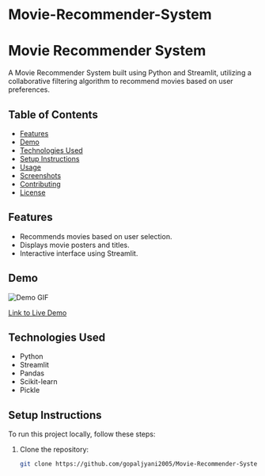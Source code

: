 # Movie-Recommender-System

# Movie Recommender System

A Movie Recommender System built using Python and Streamlit, utilizing a collaborative filtering algorithm to recommend movies based on user preferences.

## Table of Contents

- [Features](#features)
- [Demo](#demo)
- [Technologies Used](#technologies-used)
- [Setup Instructions](#setup-instructions)
- [Usage](#usage)
- [Screenshots](#screenshots)
- [Contributing](#contributing)
- [License](#license)

## Features

- Recommends movies based on user selection.
- Displays movie posters and titles.
- Interactive interface using Streamlit.

## Demo

![Demo GIF](demo.gif)

[Link to Live Demo](https://your-demo-url.com)

## Technologies Used

- Python
- Streamlit
- Pandas
- Scikit-learn
- Pickle

## Setup Instructions

To run this project locally, follow these steps:

1. Clone the repository:
   ```bash
   git clone https://github.com/gopaljyani2005/Movie-Recommender-System.git
